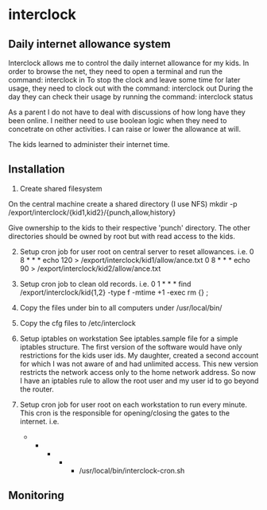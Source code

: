 interclock
==========

Daily internet allowance system
-------------------------------
Interclock allows me to control the daily internet allowance for my kids.
In order to browse the net, they need to open a terminal and run the command:
 interclock in
To stop the clock and leave some time for later usage, they need to clock out with the command:
 interclock out
During the day they can check their usage by running the command:
 interclock status

As a parent I do not have to deal with discussions of how long have they been online. I neither need to use boolean logic when they need to concetrate on other activities.
I can raise or lower the allowance at will.

The kids learned to administer their internet time.

Installation
------------

1. Create shared filesystem

On the central machine create a shared directory (I use NFS) 
mkdir -p /export/interclock/{kid1,kid2}/{punch,allow,history}

Give ownership to the kids to their respective 'punch' directory.
The other directories should be owned by root but with read access to the kids.

2. Setup cron job for user root on central server to reset allowances.
i.e.
	0 8 * * * echo 120 > /export/interclock/kid1/allow/ance.txt
	0 8 * * * echo 90 > /export/interclock/kid2/allow/ance.txt

3. Setup cron job to clean old records.
i.e.
	0 1 * * * find /export/interclock/kid{1,2} -type f -mtime +1 -exec rm {} \;

4. Copy the files under bin to all computers under /usr/local/bin/

5. Copy the cfg files to /etc/interclock

6. Setup iptables on workstation
See iptables.sample file for a simple iptables structure. The first version of the software would have only restrictions for the kids user ids.
My daughter, created a second account for which I was not aware of and had unlimited access.
This new version restricts the network access only to the home network address.
So now I have an iptables rule to allow the root user and my user id to go beyond the router.

7. Setup cron job for user root on each workstation to run every minute. This cron is the responsible for opening/closing the gates to the internet.
i.e.
	* * * * * /usr/local/bin/interclock-cron.sh 

Monitoring
----------
